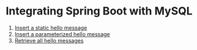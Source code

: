 # Integrating Spring Boot with MySQL

1. [Insert a static hello message](http://ec2-18-188-3-243.us-east-2.compute.amazonaws.com:8080/api/hello/insert)
1. [Insert a parameterized hello message](http://ec2-18-188-3-243.us-east-2.compute.amazonaws.com:8080/api/hello/insert/Some%20Parameterized%20hello%20message)
1. [Retrieve all hello messages](http://ec2-18-188-3-243.us-east-2.compute.amazonaws.com:8080/api/hello/select/all)
